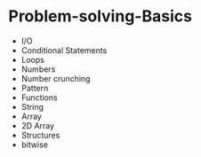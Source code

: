 # Problem-solving-Basics

- I/O 
- Conditional Statements
- Loops
- Numbers
- Number crunching
- Pattern
- Functions
- String
- Array
- 2D Array
- Structures
- bitwise
